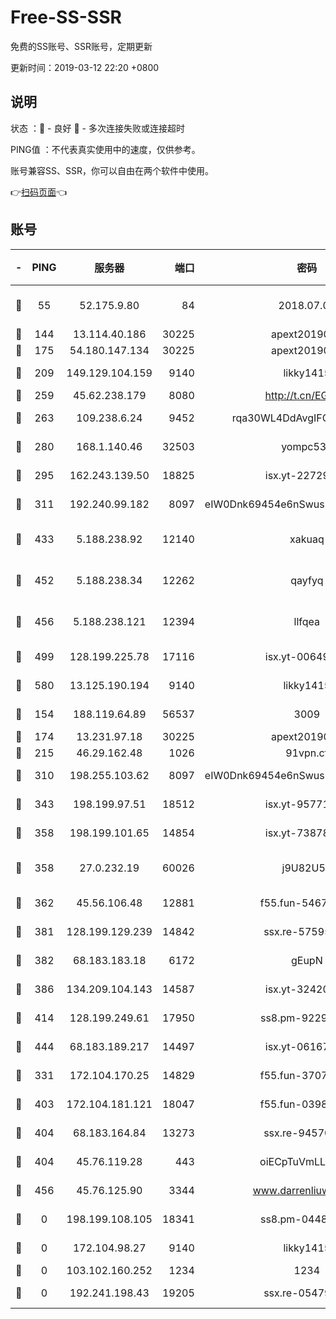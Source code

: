 # Free-SS-SSR

免费的SS账号、SSR账号，定期更新

更新时间：2019-03-12 22:20 +0800

## 说明

状态     ：🙂 - 良好 🙁 - 多次连接失败或连接超时

PING值   ：不代表真实使用中的速度，仅供参考。

账号兼容SS、SSR，你可以自由在两个软件中使用。

👉[扫码页面](https://liesauer.github.io/Free-SS-SSR/)👈

## 账号

|-|PING|服务器|端口|密码|加密方式|区域|
|:----:|:----:|:-----:|-----:|:----:|:----:|:----:|
|🙂|55|52.175.9.80|84|2018.07.07|chacha20-ietf-poly1305|HK|
|🙂|144|13.114.40.186|30225|apext2019006|chacha20|JP|
|🙂|175|54.180.147.134|30225|apext2019006|chacha20|KR|
|🙂|209|149.129.104.159|9140|likky1415|aes-256-cfb|HK|
|🙂|259|45.62.238.179|8080|http://t.cn/EGJIyrl|rc4-md5|CA|
|🙂|263|109.238.6.24|9452|rqa30WL4DdAvgIFG6Fs3znzTa|aes-256-cfb|FR|
|🙂|280|168.1.140.46|32503|yompc535|aes-256-cfb|AU|
|🙂|295|162.243.139.50|18825|isx.yt-22729980|aes-256-cfb|US|
|🙂|311|192.240.99.182|8097|eIW0Dnk69454e6nSwuspv9DmS201tQ0D|aes-256-cfb|US|
|🙂|433|5.188.238.92|12140|xakuaq|chacha20-ietf-poly1305|BR|
|🙂|452|5.188.238.34|12262|qayfyq|chacha20-ietf-poly1305|BR|
|🙂|456|5.188.238.121|12394|llfqea|chacha20-ietf-poly1305|BR|
|🙂|499|128.199.225.78|17116|isx.yt-00649324|aes-256-cfb|SG|
|🙂|580|13.125.190.194|9140|likky1415|aes-256-cfb|KR|
|🙂|154|188.119.64.89|56537|3009|aes-256-cfb|RU|
|🙂|174|13.231.97.18|30225|apext2019006|chacha20|JP|
|🙂|215|46.29.162.48|1026|91vpn.cf|rc4-md5|RU|
|🙂|310|198.255.103.62|8097|eIW0Dnk69454e6nSwuspv9DmS201tQ0D|aes-256-cfb|US|
|🙂|343|198.199.97.51|18512|isx.yt-95771540|aes-256-cfb|US|
|🙂|358|198.199.101.65|14854|isx.yt-73878638|aes-256-cfb|US|
|🙂|358|27.0.232.19|60026|j9U82U53|xchacha20-ietf-poly1305|HK|
|🙂|362|45.56.106.48|12881|f55.fun-54673265|aes-256-cfb|US|
|🙂|381|128.199.129.239|14842|ssx.re-57595800|aes-256-cfb|SG|
|🙂|382|68.183.183.18|6172|gEupN|aes-256-cfb|SG|
|🙂|386|134.209.104.143|14587|isx.yt-32420603|aes-256-cfb|SG|
|🙂|414|128.199.249.61|17950|ss8.pm-92296749|aes-256-cfb|SG|
|🙂|444|68.183.189.217|14497|isx.yt-06167002|aes-256-cfb|SG|
|🙁|331|172.104.170.25|14829|f55.fun-37079700|aes-256-cfb|SG|
|🙁|403|172.104.181.121|18047|f55.fun-03984569|aes-256-cfb|SG|
|🙁|404|68.183.164.84|13273|ssx.re-94570018|aes-256-cfb|US|
|🙁|404|45.76.119.28|443|oiECpTuVmLLxk4Ts|aes-256-cfb|AU|
|🙁|456|45.76.125.90|3344|www.darrenliuwei.com|aes-256-cfb|AU|
|🙁|0|198.199.108.105|18341|ss8.pm-04487647|aes-256-cfb|US|
|🙁|0|172.104.98.27|9140|likky1415|aes-256-cfb|JP|
|🙁|0|103.102.160.252|1234|1234|rc4-md5|JP|
|🙁|0|192.241.198.43|19205|ssx.re-05479677|aes-256-cfb|US|
